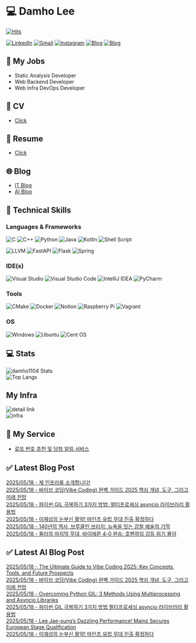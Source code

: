 
# 💻 Damho Lee

[![Hits](https://hits.seeyoufarm.com/api/count/incr/badge.svg?url=https%3A%2F%2Fgithub.com%2Fdamho1104&count_bg=%233D9CC8&title_bg=%23555555&icon=&icon_color=%23E7E7E7&title=hits&edge_flat=false)](https://hits.seeyoufarm.com)  

[![LinkedIn](https://img.shields.io/badge/Linkedin-%230077B5.svg?style=flat&logo=linkedin&logoColor=white)](https://www.linkedin.com/in/damho1104/)
[![Gmail](https://img.shields.io/badge/Gmail-D14836?style=flat&logo=gmail&logoColor=white)](mailto:damho1104@gmail.com)
[![Instagram](https://img.shields.io/badge/Instargram-%23E4405F.svg?style=flat&logo=Instagram&logoColor=white)](https://www.instagram.com/damho1104/)
[![Blog](https://img.shields.io/badge/Blog-%23000000.svg?style=flat&logo=Tistory&logoColor=white)](https://dmomo.co.kr/)
[![Blog](https://img.shields.io/badge/Blog-%23000000.svg?style=flat&logo=WordPress&logoColor=white)](https://blog.ai.dmomo.co.kr/)

## 📃 My Jobs
- Static Analysis Developer
- Web Backend Developer
- Web Infra DevOps Developer

## 📰 CV
- [Click](https://resume.dmomo.net/damho.lee/resume)  

## 📘 Resume
- [Click](https://damho1104.notion.site/8af3191b9815406d95708d9a0cea5a9e)  

## 🌐 Blog
- [IT Blog](https://dmomo.co.kr/)
- [AI Blog](https://blog.ai.dmomo.co.kr/)

## 💪 Technical Skills
### Languages & Frameworks
![C](https://img.shields.io/badge/c-%2300599C.svg?style=flat&logo=c&logoColor=white)
![C++](https://img.shields.io/badge/c++-%2300599C.svg?style=flat&logo=c%2B%2B&logoColor=white)
![Python](https://img.shields.io/badge/Python-3776AB.svg?&style=flat&logo=Python&logoColor=white)
![Java](https://img.shields.io/badge/java-%23ED8B00.svg?style=flat&logo=openjdk&logoColor=white)
![Kotlin](https://img.shields.io/badge/Kotlin-%237F52FF.svg?style=flat&logo=Kotlin&logoColor=white)
![Shell Script](https://img.shields.io/badge/Shell_script-%23121011.svg?style=flat&logo=gnu-bash&logoColor=white)  
  
![LLVM](https://img.shields.io/badge/LLVM/Clang-000B1D.svg?&style=flat&logo=LLVM&logoColor=white)
![FastAPI](https://img.shields.io/badge/FastAPI-005571?style=flat&logo=fastapi)
![Flask](https://img.shields.io/badge/Flask-%23000.svg?style=flat&logo=flask&logoColor=white)
![Spring](https://img.shields.io/badge/Springboot-%236DB33F.svg?style=flat&logo=spring&logoColor=white)
  
  
### IDE(s)
![Visual Studio](https://img.shields.io/badge/Visual%20Studio-5C2D91.svg?style=flat&logo=visual-studio&logoColor=white) 
![Visual Studio Code](https://img.shields.io/badge/Visual%20Studio%20Code-0078d7.svg?style=flat&logo=visual-studio-code&logoColor=white)
![IntelliJ IDEA](https://img.shields.io/badge/IntelliJIDEA-000000.svg?style=flat&logo=intellij-idea&logoColor=white) 
![PyCharm](https://img.shields.io/badge/PyCharm-143?style=flat&logo=pycharm&logoColor=black&color=black&labelColor=green) 


### Tools
![CMake](https://img.shields.io/badge/CMake-%23008FBA.svg?style=flat&logo=cmake&logoColor=white)
![Docker](https://img.shields.io/badge/docker-%230db7ed.svg?style=flat&logo=docker&logoColor=white)
![Notion](https://img.shields.io/badge/Notion-%23000000.svg?style=flat&logo=notion&logoColor=white)
![Raspberry Pi](https://img.shields.io/badge/-RaspberryPi-C51A4A?style=flat&logo=Raspberry-Pi)
![Vagrant](https://img.shields.io/badge/Vagrant-%231563FF.svg?style=flat&logo=vagrant&logoColor=white)


### OS
![Windows](https://img.shields.io/badge/Windows-0078D6?style=flat&logo=windows&logoColor=white)
![Ubuntu](https://img.shields.io/badge/Ubuntu-E95420?style=flat&logo=ubuntu&logoColor=white)
![Cent OS](https://img.shields.io/badge/Cent%20OS-002260?style=flat&logo=centos&logoColor=F0F0F0)


## :computer: Stats
![damho1104 Stats](https://github-readme-stats.vercel.app/api?username=damho1104&hide=issues&show_icons=true&theme=dark)  
![Top Langs](https://github-readme-stats.vercel.app/api/top-langs/?username=damho1104&layout=compact&theme=dark)


## My Infra
![detail link](https://dmomo.co.kr/444)  
![infra](https://nextcloud.dmomo.net/apps/files_sharing/publicpreview/EtWDB9RaEXyf4FT?file=/&fileId=142416&x=6016&y=3384&a=true&etag=eee0bc0c4308201c786211582fdbc678)  





## 📣 My Service
- [로또 번호 추천 및 당첨 알림 서비스](https://lotto.dmomo.co.kr/)  


## ✅ Latest Blog Post

[2025/05/18 - 제 인프라를 소개합니다!](http://dmomo.co.kr/444) <br/>
[2025/05/18 - 바이브 코딩(Vibe Coding) 완벽 가이드 2025 핵심 개념, 도구, 그리고 미래 전망](http://dmomo.co.kr/443) <br/>
[2025/05/18 - 파이썬 GIL 극복하기 3가지 방법: 멀티프로세싱 asyncio 라이브러리 활용법](http://dmomo.co.kr/442) <br/>
[2025/05/18 - 이재성의 눈부신 활약! 마인츠 유럽 무대 진출 확정하다](http://dmomo.co.kr/441) <br/>
[2025/05/18 - 140년의 역사, 브루클린 브리지: 뉴욕을 잇는 강철 예술의 기적](http://dmomo.co.kr/440) <br/>
[2025/05/18 - 뮐러의 마지막 무대, 바이에른 4-0 완승: 호펜하임 강등 위기 몰아](http://dmomo.co.kr/439) <br/>

## ✅ Latest AI Blog Post
[2025/05/18 - The Ultimate Guide to Vibe Coding 2025: Key Concepts, Tools, and Future Prospects](https://blog.ai.dmomo.co.kr/tech/2384) <br/>
[2025/05/18 - 바이브 코딩(Vibe Coding) 완벽 가이드 2025 핵심 개념, 도구, 그리고 미래 전망](https://blog.ai.dmomo.co.kr/tech/2382) <br/>
[2025/05/18 - Overcoming Python GIL: 3 Methods Using Multiprocessing and Asyncio Libraries](https://blog.ai.dmomo.co.kr/tech/2379) <br/>
[2025/05/18 - 파이썬 GIL 극복하기 3가지 방법 멀티프로세싱 asyncio 라이브러리 활용법](https://blog.ai.dmomo.co.kr/tech/2377) <br/>
[2025/05/18 - Lee Jae-sung’s Dazzling Performance! Mainz Secures European Stage Qualification](https://blog.ai.dmomo.co.kr/trend/2374) <br/>
[2025/05/18 - 이재성의 눈부신 활약! 마인츠 유럽 무대 진출 확정하다](https://blog.ai.dmomo.co.kr/trend/2372) <br/>
